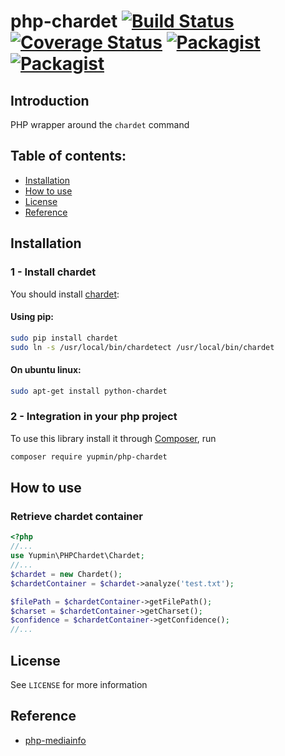 # php-chardet [![Build Status](https://travis-ci.org/yupmin/php-chardet.svg?branch=master)](https://travis-ci.org/yupmin/php-chardet) [![Coverage Status](https://coveralls.io/repos/yupmin/php-chardet/badge.svg?branch=master&service=github)](https://coveralls.io/github/yupmin/php-chardet?branch=master) [![Packagist](https://img.shields.io/packagist/v/yupmin/php-chardet.svg)](https://packagist.org/packages/yupmin/php-chardet) [![Packagist](https://img.shields.io/packagist/dt/yupmin/php-chardet.svg)](https://packagist.org/packages/yupmin/php-chardet)

## Introduction

PHP wrapper around the `chardet` command

## Table of contents:
- [Installation](#installation)
- [How to use](#how-to-use)
- [License](#license)
- [Reference](#reference)

## Installation

### 1 - Install chardet

You should install [chardet](https://pypi.python.org/pypi/chardet):

#### Using pip:

```bash
sudo pip install chardet
sudo ln -s /usr/local/bin/chardetect /usr/local/bin/chardet
```

#### On ubuntu linux:

```bash
sudo apt-get install python-chardet
```

### 2 - Integration in your php project

To use this library install it through [Composer](https://getcomposer.org/), run

```bash
composer require yupmin/php-chardet
```

## How to use

### Retrieve chardet container

```php
<?php
//...
use Yupmin\PHPChardet\Chardet;
//...
$chardet = new Chardet();
$chardetContainer = $chardet->analyze('test.txt');

$filePath = $chardetContainer->getFilePath();
$charset = $chardetContainer->getCharset();
$confidence = $chardetContainer->getConfidence();
//...
```

## License
See `LICENSE` for more information

## Reference
- [php-mediainfo](https://github.com/mhor/php-mediainfo)
